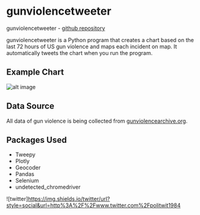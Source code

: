 # gunviolencetweeter

gunviolencetweeter - [github repository](https://github.com/PoliTwit1984/gunviolencetweeter)

gunviolencetweeter is a Python program that creates a chart based on the last 72 hours of US gun violence and maps each incident on map. It automatically tweets the chart when you run the program.

## Example Chart

![alt image](https://img1.wsimg.com/isteam/ip/6f6cb9ec-32bf-41a7-9a3b-12bad0c39854/gunviolence.jpg/:/cr=t:0%25,l:0%25,w:100%25,h:100%25/rs=w:1280)


## Data Source


All data of gun violence is being collected from [gunviolencearchive.org](https://www.gunviolencearchive.org/).

## Packages Used
- Tweepy
- Plotly
- Geocoder
- Pandas
- Selenium
- undetected_chromedriver

![twitter]https://img.shields.io/twitter/url?style=social&url=http%3A%2F%2Fwww.twitter.com%2Fpolitwit1984
